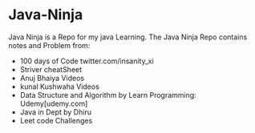 # Java-Ninja
Java Ninja is a Repo for my java Learning.
The Java Ninja Repo contains notes and Problem from:
- 100 days of Code twitter.com/insanity_xi
- Striver cheatSheet
- Anuj Bhaiya Videos
- kunal Kushwaha Videos 
- Data Structure and Algorithm by Learn Programming: Udemy[udemy.com]
- Java in Dept by Dhiru
-  Leet code Challenges
